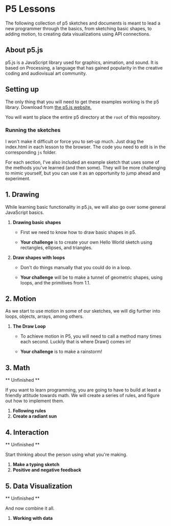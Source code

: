 # P5 Lessons

The following collection of p5 sketches and documents is meant to lead a new programmer through the basics, from sketching basic shapes, to adding motion, to creating data visualizations using API connections.

## About p5.js

p5.js is a JavaScript library used for graphics, animation, and sound. It is based on Processing, a language that has gained popularity in the creative coding and audiovisual art community.

## Setting up

The only thing that you will need to get these examples working is the p5 library. Download from [the p5.js website.](https://p5.js)

You will want to place the entire p5 directory at the `root` of this repository.

### Running the sketches

I won't make it difficult or force you to set-up much. Just drag the index.html in each lesson to the browser. The code you need to edit is in the corresponding `js` folder.

For each section, I've also included an example sketch that uses some of the methods you've learned (and then some). They will be more challenging to mimic yourself, but you can use
it as an opportunity to jump ahead and experiment.

## 1. Drawing

While learning basic functionality in p5.js, we will also go over some general JavaScript basics.

1. **Drawing basic shapes**

	* First we need to know how to draw basic shapes in p5.

	* **Your challenge** is to create your own Hello World sketch using rectangles, ellipses, and triangles.


2. **Draw shapes with loops**

	* Don't do things manually that you could do in a loop.

	* **Your challenge** will be to make a tunnel of geometric shapes, using loops, and the primitives from 1.1.

## 2. Motion

As we start to use motion in some of our sketches, we will dig further into loops, objects, arrays, among others.

1. **The Draw Loop**

	* To achieve motion in P5, you will need to call a method many times each second. Luckily that is where Draw() comes in!

	* **Your challenge** is to make a rainstorm!


## 3. Math

** Unfinished **

If you want to learn programming, you are going to have to build at least a friendly attitude towards math. We will create a series of rules, and figure out how to implement them.

1. **Following rules**
2. **Create a radiant sun**

## 4. Interaction

** Unfinished **

Start thinking about the person using what you're making.

1. **Make a typing sketch**
2. **Positive and negative feedback**

## 5. Data Visualization

** Unfinished **

And now combine it all.

1. **Working with data**
